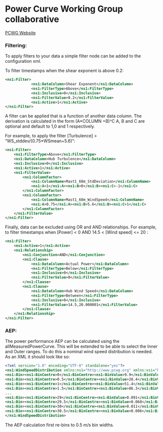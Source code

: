 # Power Curve Working Group collaborative</h1>
[PCWG Website](http://www.pcwg.org)


### Filtering:
To apply filters to your data a simple filter node can be added to the configuration xml.

To filter timestamps when the shear exponent is above 0.2:
```xml
<ns1:Filter>
			<ns1:DataColumn>Shear Exponent</ns1:DataColumn>
			<ns1:FilterType>Above</ns1:FilterType>
			<ns1:Inclusive>0</ns1:Inclusive>
			<ns1:FilterValue>0.2</ns1:FilterValue>
			<ns1:Active>1</ns1:Active>
</ns1:Filter>
```

A filter can be applied that is a function of another data column.
The derivation is calculated in the form (A*COLUMN +B)^C
A, B and C are optional and default to 1,0 and 1 respectively.

For example, to apply the filter [Turbulence] > “WS_stddev/(0.75*WSmean+5.6)”:
```xml
<ns1:Filter>	
	<ns1:FilterType>Above</ns1:FilterType>
	<ns1:DataColumn>Hub Turbulence</ns1:DataColumn>
	<ns1:Inclusive>0</ns1:Inclusive>
	<ns1:Active>1</ns1:Active>			
	<ns1:FilterValue>
		<ns1:ColumnFactor>
			<ns1:ColumnName>Mast1_60m_StdDeviation</ns1:ColumnName>
			<ns1:A>1</ns1:A><ns1:B>0</ns1:B><ns1:C>-1</ns1:C>
		</ns1:ColumnFactor>	
		<ns1:ColumnFactor>
			<ns1:ColumnName>Mast1_60m_WindSpeed</ns1:ColumnName>
			<ns1:A>0.75</ns1:A><ns1:B>5.6</ns1:B><ns1:C>1</ns1:C>
		</ns1:ColumnFactor>	
	</ns1:FilterValue>	
</ns1:Filter>
```

Finally, data can be excluded using OR and AND relationships.
For example, to filter timestamps when [Power] < 0 AND 14.5 < [Wind speed] <= 20 :

```xml
<ns1:Filter>			
	<ns1:Active>1</ns1:Active>
	<ns1:Relationship>
		<ns1:Conjunction>AND</ns1:Conjunction>
		<ns1:Clause>
			<ns1:DataColumn>Actual Power</ns1:DataColumn>
			<ns1:FilterType>Below</ns1:FilterType>
			<ns1:Inclusive>0</ns1:Inclusive>
			<ns1:FilterValue>0</ns1:FilterValue>					
		</ns1:Clause>
		<ns1:Clause>
			<ns1:DataColumn>Hub Wind Speed</ns1:DataColumn>
			<ns1:FilterType>Between</ns1:FilterType>
			<ns1:Inclusive>0</ns1:Inclusive>
			<ns1:FilterValue>14.5,20.000001</ns1:FilterValue>					
		</ns1:Clause>	
	</ns1:Relationship>
</ns1:Filter>
```		

### AEP:

The power performance AEP can be calculated using the allMeasuredPowerCurve. This will be extended to be able to select the Inner and Outer ranges.
To do this a nominal wind speed distribution is needed. As an XML it should look like so:

```xml
<?xml version="1.0" encoding="UTF-8" standalone="yes"?>
<ns1:WindSpeedDistribution xmlns:ns1="http://www.pcwg.org" xmlns:xsi="http://www.w3.org/2001/XMLSchema-instance">
<ns1:Bin><ns1:BinCentre>0</ns1:BinCentre><ns1:BinValue>9.9</ns1:BinValue></ns1:Bin>
<ns1:Bin><ns1:BinCentre>0.5</ns1:BinCentre><ns1:BinValue>28.4</ns1:BinValue></ns1:Bin>
<ns1:Bin><ns1:BinCentre>1</ns1:BinCentre><ns1:BinValue>51.4</ns1:BinValue></ns1:Bin>
<ns1:Bin><ns1:BinCentre>1.5</ns1:BinCentre><ns1:BinValue>86.3</ns1:BinValue></ns1:Bin>
...
<ns1:Bin><ns1:BinCentre>29</ns1:BinCentre><ns1:BinValue>0.091</ns1:BinValue></ns1:Bin>
<ns1:Bin><ns1:BinCentre>29.5</ns1:BinCentre><ns1:BinValue>0.068</ns1:BinValue></ns1:Bin>
<ns1:Bin><ns1:BinCentre>30</ns1:BinCentre><ns1:BinValue>0.011</ns1:BinValue></ns1:Bin>
<ns1:Bin><ns1:BinCentre>30.5</ns1:BinCentre><ns1:BinValue>0.006</ns1:BinValue></ns1:Bin>
</ns1:WindSpeedDistribution>
```
The AEP calculation first re-bins to 0.5 m/s bin widths.